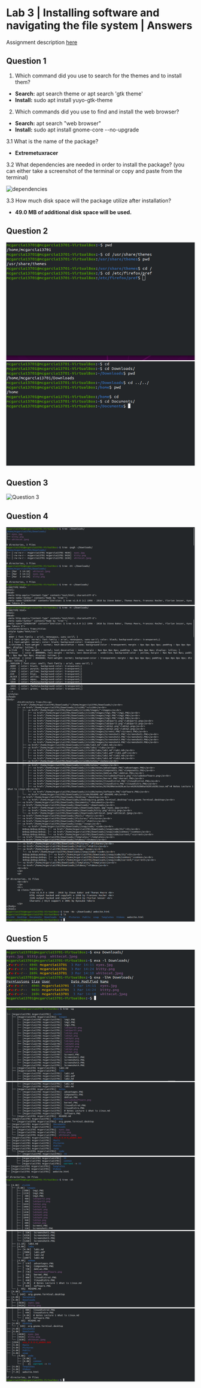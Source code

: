 # Lab 3 | Installing software and navigating the file system | Answers
Assignment description [here](https://raw.githubusercontent.com/ra559/cis106/main/labs/lab3.md)

## Question 1
1. Which command did you use to search for the themes and to install them?
* **Search:** apt search theme or apt search 'gtk theme'
* **Install:** sudo apt install yuyo-gtk-theme
2. Which commands did you use to find and install the web browser?
* **Search:** apt search "web browser"
* **Install:** sudo apt install gnome-core --no-upgrade

3.1 What is the name of the package?
* **Extremetuxracer**
  
3.2 What dependencies are needed in order to install the package? (you can either take a screenshot of the terminal or copy and paste from the terminal)

![dependencies](../images/lab3q1.png)

3.3 How much disk space will the package utilize after installation?

* **49.0 MB of additional disk space will be used.**
 

## Question 2
![Question 2](images/lab3part3.png)
![Question 2](images/lab3part2.png)

## Question 3
![Question 3](../cis106/images/lab3q3.png)

## Question 4
![Question 4](images/lab3q4.png)
![Question 4](images/lab3q41.png)
![Question 4](images/lab3q42.png)
![Question 4](images/lab3q43.png)
![Question 4](images/lab3q44.png)

## Question 5
![Question 5](images/lab3q5.png)
![Question 5](images/lab3q51.png)
![Question 5](images/lab3q52.png)
![Question 5](images/lab3q53.png)
![Question 5](images/lab3q54.png)
![Question 5](images/lab3q55.png)
